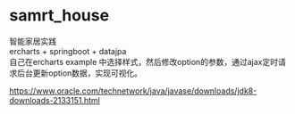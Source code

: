 # samrt_house   
智能家居实践   
ercharts + springboot + datajpa    
自己在ercharts example 中选择样式，然后修改option的参数，通过ajax定时请求后台更新option数据，实现可视化。   


https://www.oracle.com/technetwork/java/javase/downloads/jdk8-downloads-2133151.html

